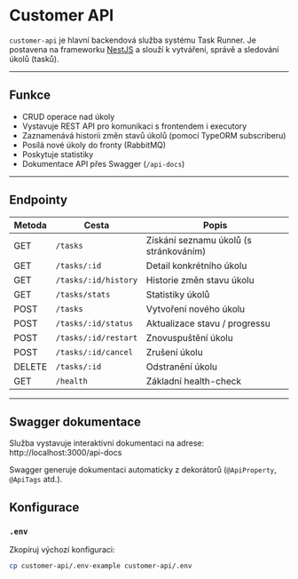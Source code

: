 # Customer API

`customer-api` je hlavní backendová služba systému Task Runner. Je postavena na frameworku [NestJS](https://nestjs.com/) a slouží k vytváření, správě a sledování úkolů (tasků).

---

## Funkce

- CRUD operace nad úkoly
- Vystavuje REST API pro komunikaci s frontendem i executory
- Zaznamenává historii změn stavů úkolů (pomocí TypeORM subscriberu)
- Posílá nové úkoly do fronty (RabbitMQ)
- Poskytuje statistiky 
- Dokumentace API přes Swagger (`/api-docs`)

---

## Endpointy

| Metoda | Cesta                    | Popis                              |
|--------|--------------------------|-------------------------------------|
| GET    | `/tasks`                 | Získání seznamu úkolů (s stránkováním) |
| GET    | `/tasks/:id`             | Detail konkrétního úkolu            |
| GET    | `/tasks/:id/history`     | Historie změn stavu úkolu           |
| GET    | `/tasks/stats`           | Statistiky úkolů                    |
| POST   | `/tasks`                 | Vytvoření nového úkolu              |
| POST   | `/tasks/:id/status`      | Aktualizace stavu / progressu       |
| POST   | `/tasks/:id/restart`     | Znovuspuštění úkolu                 |
| POST   | `/tasks/:id/cancel`      | Zrušení úkolu                       |
| DELETE | `/tasks/:id`             | Odstranění úkolu                    |
| GET    | `/health`                | Základní health-check               |

---

## Swagger dokumentace

Služba vystavuje interaktivní dokumentaci na adrese:
http://localhost:3000/api-docs


Swagger generuje dokumentaci automaticky z dekorátorů (`@ApiProperty`, `@ApiTags` atd.).


## Konfigurace

### `.env`

Zkopíruj výchozí konfiguraci:

```bash
cp customer-api/.env-example customer-api/.env
